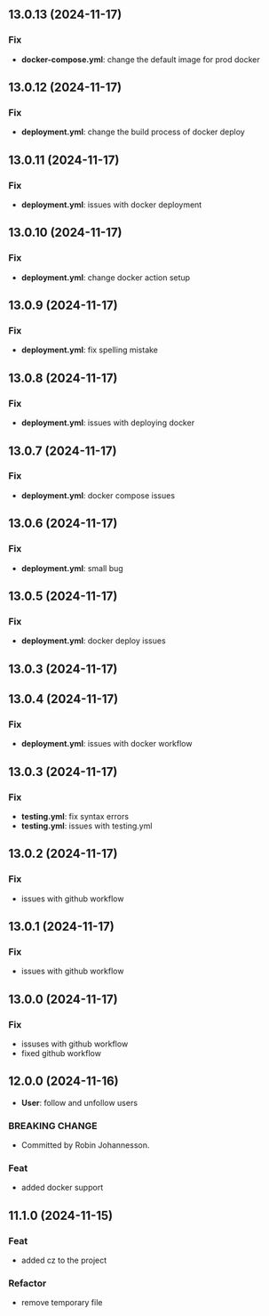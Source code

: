 ## 13.0.13 (2024-11-17)

### Fix

- **docker-compose.yml**: change the default image for prod docker

## 13.0.12 (2024-11-17)

### Fix

- **deployment.yml**: change the build process of docker deploy

## 13.0.11 (2024-11-17)

### Fix

- **deployment.yml**: issues with docker deployment

## 13.0.10 (2024-11-17)

### Fix

- **deployment.yml**: change docker action setup

## 13.0.9 (2024-11-17)

### Fix

- **deployment.yml**: fix spelling mistake

## 13.0.8 (2024-11-17)

### Fix

- **deployment.yml**: issues with deploying docker

## 13.0.7 (2024-11-17)

### Fix

- **deployment.yml**: docker compose issues

## 13.0.6 (2024-11-17)

### Fix

- **deployment.yml**: small bug

## 13.0.5 (2024-11-17)

### Fix

- **deployment.yml**: docker deploy issues

## 13.0.3 (2024-11-17)

## 13.0.4 (2024-11-17)

### Fix

- **deployment.yml**: issues with docker workflow

## 13.0.3 (2024-11-17)

### Fix

- **testing.yml**: fix syntax errors
- **testing.yml**: issues with testing.yml

## 13.0.2 (2024-11-17)

### Fix

- issues with github workflow

## 13.0.1 (2024-11-17)

### Fix

- issues with github workflow

## 13.0.0 (2024-11-17)

### Fix

- issuses with github workflow
- fixed github workflow

## 12.0.0 (2024-11-16)

- **User**: follow and unfollow users

### BREAKING CHANGE

- Committed by Robin Johannesson.

### Feat

- added docker support

## 11.1.0 (2024-11-15)

### Feat

- added cz to the project

### Refactor

- remove temporary file
